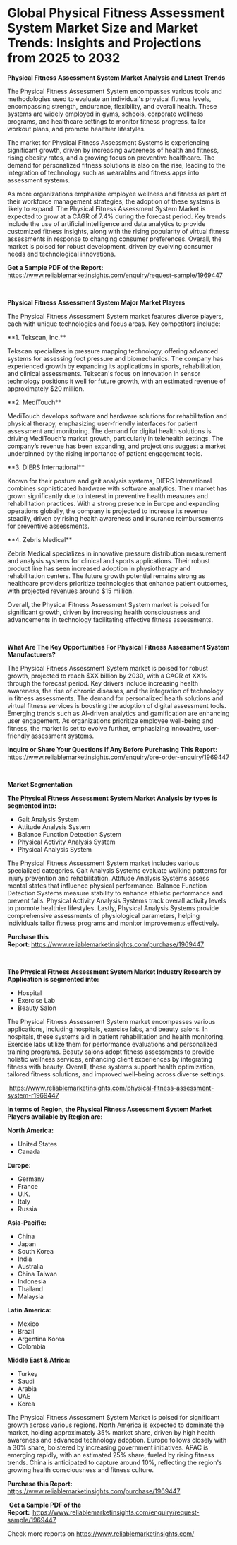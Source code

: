 <p><h1>Global Physical Fitness Assessment System Market Size and Market Trends: Insights and Projections from 2025 to 2032</h1></p><p><strong>Physical Fitness Assessment System Market Analysis and Latest Trends</strong></p>
<p><p>The Physical Fitness Assessment System encompasses various tools and methodologies used to evaluate an individual's physical fitness levels, encompassing strength, endurance, flexibility, and overall health. These systems are widely employed in gyms, schools, corporate wellness programs, and healthcare settings to monitor fitness progress, tailor workout plans, and promote healthier lifestyles.</p><p>The market for Physical Fitness Assessment Systems is experiencing significant growth, driven by increasing awareness of health and fitness, rising obesity rates, and a growing focus on preventive healthcare. The demand for personalized fitness solutions is also on the rise, leading to the integration of technology such as wearables and fitness apps into assessment systems. </p><p>As more organizations emphasize employee wellness and fitness as part of their workforce management strategies, the adoption of these systems is likely to expand. The Physical Fitness Assessment System Market is expected to grow at a CAGR of 7.4% during the forecast period. Key trends include the use of artificial intelligence and data analytics to provide customized fitness insights, along with the rising popularity of virtual fitness assessments in response to changing consumer preferences. Overall, the market is poised for robust development, driven by evolving consumer needs and technological innovations.</p></p>
<p><strong>Get a Sample PDF of the Report:&nbsp;</strong> <a href="https://www.reliablemarketinsights.com/enquiry/request-sample/1969447?utm_campaign=2564&utm_medium=2&utm_source=Github&utm_content=ia&utm_term=11032025&utm_id=physical-fitness-assessment-system">https://www.reliablemarketinsights.com/enquiry/request-sample/1969447</a></p>
<p>&nbsp;</p>
<p><strong>Physical Fitness Assessment System Major Market Players</strong></p>
<p><p>The Physical Fitness Assessment System market features diverse players, each with unique technologies and focus areas. Key competitors include:</p><p>**1. Tekscan, Inc.**  </p><p>Tekscan specializes in pressure mapping technology, offering advanced systems for assessing foot pressure and biomechanics. The company has experienced growth by expanding its applications in sports, rehabilitation, and clinical assessments. Tekscan's focus on innovation in sensor technology positions it well for future growth, with an estimated revenue of approximately $20 million.</p><p>**2. MediTouch**  </p><p>MediTouch develops software and hardware solutions for rehabilitation and physical therapy, emphasizing user-friendly interfaces for patient assessment and monitoring. The demand for digital health solutions is driving MediTouch’s market growth, particularly in telehealth settings. The company’s revenue has been expanding, and projections suggest a market underpinned by the rising importance of patient engagement tools.</p><p>**3. DIERS International**  </p><p>Known for their posture and gait analysis systems, DIERS International combines sophisticated hardware with software analytics. Their market has grown significantly due to interest in preventive health measures and rehabilitation practices. With a strong presence in Europe and expanding operations globally, the company is projected to increase its revenue steadily, driven by rising health awareness and insurance reimbursements for preventive assessments.</p><p>**4. Zebris Medical**  </p><p>Zebris Medical specializes in innovative pressure distribution measurement and analysis systems for clinical and sports applications. Their robust product line has seen increased adoption in physiotherapy and rehabilitation centers. The future growth potential remains strong as healthcare providers prioritize technologies that enhance patient outcomes, with projected revenues around $15 million.</p><p>Overall, the Physical Fitness Assessment System market is poised for significant growth, driven by increasing health consciousness and advancements in technology facilitating effective fitness assessments.</p></p>
<p>&nbsp;</p>
<p><strong>What Are The Key Opportunities For Physical Fitness Assessment System Manufacturers?</strong></p>
<p><p>The Physical Fitness Assessment System market is poised for robust growth, projected to reach $XX billion by 2030, with a CAGR of XX% through the forecast period. Key drivers include increasing health awareness, the rise of chronic diseases, and the integration of technology in fitness assessments. The demand for personalized health solutions and virtual fitness services is boosting the adoption of digital assessment tools. Emerging trends such as AI-driven analytics and gamification are enhancing user engagement. As organizations prioritize employee well-being and fitness, the market is set to evolve further, emphasizing innovative, user-friendly assessment systems.</p></p>
<p><strong>Inquire or Share Your Questions If Any Before Purchasing This Report:</strong> <a href="https://www.reliablemarketinsights.com/enquiry/pre-order-enquiry/1969447?utm_campaign=2564&utm_medium=2&utm_source=Github&utm_content=ia&utm_term=11032025&utm_id=physical-fitness-assessment-system">https://www.reliablemarketinsights.com/enquiry/pre-order-enquiry/1969447</a></p>
<p>&nbsp;</p>
<p><strong>Market Segmentation</strong></p>
<p><strong>The Physical Fitness Assessment System Market Analysis by types is segmented into:</strong></p>
<p><ul><li>Gait Analysis System</li><li>Attitude Analysis System</li><li>Balance Function Detection System</li><li>Physical Activity Analysis System</li><li>Physical Analysis System</li></ul></p>
<p><p>The Physical Fitness Assessment System market includes various specialized categories. Gait Analysis Systems evaluate walking patterns for injury prevention and rehabilitation. Attitude Analysis Systems assess mental states that influence physical performance. Balance Function Detection Systems measure stability to enhance athletic performance and prevent falls. Physical Activity Analysis Systems track overall activity levels to promote healthier lifestyles. Lastly, Physical Analysis Systems provide comprehensive assessments of physiological parameters, helping individuals tailor fitness programs and monitor improvements effectively.</p></p>
<p><strong>Purchase this Report:&nbsp;</strong><a href="https://www.reliablemarketinsights.com/purchase/1969447?utm_campaign=2564&utm_medium=2&utm_source=Github&utm_content=ia&utm_term=11032025&utm_id=physical-fitness-assessment-system">https://www.reliablemarketinsights.com/purchase/1969447</a></p>
<p>&nbsp;</p>
<p><strong>The Physical Fitness Assessment System Market Industry Research by Application is segmented into:</strong></p>
<p><ul><li>Hospital</li><li>Exercise Lab</li><li>Beauty Salon</li></ul></p>
<p><p>The Physical Fitness Assessment System market encompasses various applications, including hospitals, exercise labs, and beauty salons. In hospitals, these systems aid in patient rehabilitation and health monitoring. Exercise labs utilize them for performance evaluations and personalized training programs. Beauty salons adopt fitness assessments to provide holistic wellness services, enhancing client experiences by integrating fitness with beauty. Overall, these systems support health optimization, tailored fitness solutions, and improved well-being across diverse settings.</p></p>
<p><a href="https://www.reliablemarketinsights.com/physical-fitness-assessment-system-r1969447?utm_campaign=2564&utm_medium=2&utm_source=Github&utm_content=ia&utm_term=11032025&utm_id=physical-fitness-assessment-system">&nbsp;https://www.reliablemarketinsights.com/physical-fitness-assessment-system-r1969447</a></p>
<p><strong>In terms of Region, the Physical Fitness Assessment System Market Players available by Region are:</strong></p>
<p>
    <p> <strong> North America: </strong>
        <ul>
            <li>United States</li>
            <li>Canada</li>
        </ul>
        </p> 
    <p> <strong> Europe: </strong>
        <ul>
            <li>Germany</li>
            <li>France</li>
            <li>U.K.</li>
            <li>Italy</li>
            <li>Russia</li>
        </ul>
        </p> 
    <p> <strong> Asia-Pacific: </strong>
        <ul>
            <li>China</li>
            <li>Japan</li>
            <li>South Korea</li>
            <li>India</li>
            <li>Australia</li>
            <li>China Taiwan</li>
            <li>Indonesia</li>
            <li>Thailand</li>
            <li>Malaysia</li>
        </ul>
        </p> 
    <p> <strong> Latin America: </strong>
        <ul>
            <li>Mexico</li>
            <li>Brazil</li>
            <li>Argentina Korea</li>
            <li>Colombia</li>
        </ul>
        </p> 
    <p> <strong> Middle East & Africa: </strong>
        <ul>
            <li>Turkey</li>
            <li>Saudi</li>
            <li>Arabia</li>
            <li>UAE</li>
            <li>Korea</li>
        </ul>
    </p>
    </p>
<p><p>The Physical Fitness Assessment System Market is poised for significant growth across various regions. North America is expected to dominate the market, holding approximately 35% market share, driven by high health awareness and advanced technology adoption. Europe follows closely with a 30% share, bolstered by increasing government initiatives. APAC is emerging rapidly, with an estimated 25% share, fueled by rising fitness trends. China is anticipated to capture around 10%, reflecting the region's growing health consciousness and fitness culture.</p></p>
<p><strong>Purchase this Report: </strong><a href="https://www.reliablemarketinsights.com/purchase/1969447?utm_campaign=2564&utm_medium=2&utm_source=Github&utm_content=ia&utm_term=11032025&utm_id=physical-fitness-assessment-system">https://www.reliablemarketinsights.com/purchase/1969447</a></p>
<p>&nbsp;<strong>Get a Sample PDF of the Report:&nbsp;&nbsp;</strong><a href="https://www.reliablemarketinsights.com/enquiry/request-sample/1969447?utm_campaign=2564&utm_medium=2&utm_source=Github&utm_content=ia&utm_term=11032025&utm_id=physical-fitness-assessment-system">https://www.reliablemarketinsights.com/enquiry/request-sample/1969447</a></p>
<p><strong></strong></p>
<p>Check more reports on <a href="https://www.reliablemarketinsights.com/?utm_campaign=2564&utm_medium=2&utm_source=Github&utm_content=ia&utm_term=11032025&utm_id=physical-fitness-assessment-system">https://www.reliablemarketinsights.com/</a></p>